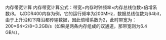 内存带宽计算 
内存带宽计算公式：带宽=内存时钟频率×内存总线位数×倍增系数/8。 以DDR400内存为例，它的运行频率为200MHz，数据总线位数为64bit，由于上升沿和下降沿都传输数据，因此倍增系数为2，此时带宽为：200×64×2/8=3.2GB/s（如果是两条内存组成的双通道，那带宽则为6.4 GB/s）。